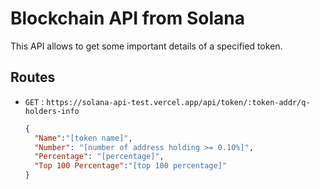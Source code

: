 # Blockchain API from Solana

This API allows to get some important details of a specified token.

## Routes

- `GET` : `https://solana-api-test.vercel.app/api/token/:token-addr/q-holders-info`
  
  ```json
  {
    "Name":"[token name]",
    "Number": "[number of address holding >= 0.10%]",
    "Percentage": "[percentage]",
    "Top 100 Percentage":"[top 100 percentage]"
  }
  ```

